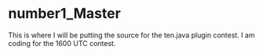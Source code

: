 number1_Master
========
This is where I will be putting the source for the ten.java plugin contest.
I am coding for the 1600 UTC contest.